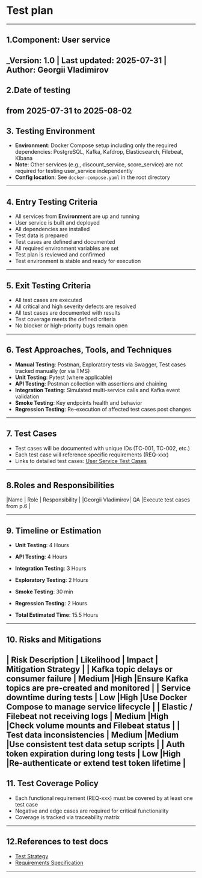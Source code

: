 # Test plan 
---


## 1.Component: User service
_Version: 1.0 | Last updated: 2025-07-31 | Author: Georgii Vladimirov
---

## 2.Date of testing
from 2025-07-31 to 2025-08-02
---
## 3. Testing Environment
- **Environment**: Docker Compose setup including only the required dependencies: PostgreSQL, Kafka, Kafdrop, Elasticsearch, Filebeat, Kibana  
- **Note**: Other services (e.g., discount_service, score_service) are not required for testing user_service independently
- **Config location**: See `docker-compose.yaml` in the root directory

---
## 4. Entry Testing Criteria
- All services from **Environment** are up and running
- User service is built and deployed
- All dependencies are installed
- Test data is prepared 
- Test cases are defined and documented
- All required environment variables are set
- Test plan is reviewed and confirmed
- Test environment is stable and ready for execution
---

## 5. Exit Testing Criteria
- All test cases are executed
- All critical and high severity defects are resolved
- All test cases are documented with results
- Test coverage meets the defined criteria 
- No blocker or high-priority bugs remain open
---
## 6. Test Approaches, Tools, and Techniques
- **Manual Testing**: Postman, Exploratory tests via Swagger, Test cases tracked manually (or via TMS)
- **Unit Testing**: Pytest (where applicable)
- **API Testing**: Postman collection with assertions and chaining
- **Integration Testing**: Simulated multi-service calls and Kafka event validation
- **Smoke Testing**: Key endpoints health and behavior
- **Regression Testing**: Re-execution of affected test cases post changes
---

## 7. Test Cases
- Test cases will be documented with unique IDs (TC-001, TC-002, etc.)
- Each test case will reference specific requirements (REQ-xxx)
- Links to detailed test cases: [User Service Test Cases](./test_cases_user_service.md)


---

## 8.Roles and Responsibilities
|Name              | Role         | Responsibility                               |
|Georgii Vladimirov| QA           |Execute test cases from p.6                   |

---
## 9. Timeline or Estimation
- **Unit Testing**: 4 Hours
- **API Testing**: 4 Hours
- **Integration Testing**: 3 Hours
- **Exploratory Testing**: 2 Hours 
- **Smoke Testing**: 30 min
- **Regression Testing**: 2 Hours

- **Total Estimated Time**: 15.5 Hours

---
## 10. Risks and Mitigations
| Risk Description                                   | Likelihood | Impact | Mitigation Strategy                              |
| Kafka topic delays or consumer failure             | Medium     |High    |Ensure Kafka topics are pre-created and monitored |
| Service downtime during tests                      | Low        |High    |Use Docker Compose to manage service lifecycle    |
| Elastic / Filebeat not receiving logs              | Medium     |High    |Check volume mounts and Filebeat status           |
| Test data inconsistencies                          | Medium     |Medium  |Use consistent test data setup scripts            |
| Auth token expiration during long tests            | Low        |High    |Re-authenticate or extend test token lifetime     |
---
## 11. Test Coverage Policy

- Each functional requirement (REQ-xxx) must be covered by at least one test case
- Negative and edge cases are required for critical functionality
- Coverage is tracked via traceability matrix
---
## 12.References to test docs
- [Test Strategy](../docs/test_stategy.md)
- [Requirements Specification](../docs/requirements.md)
---